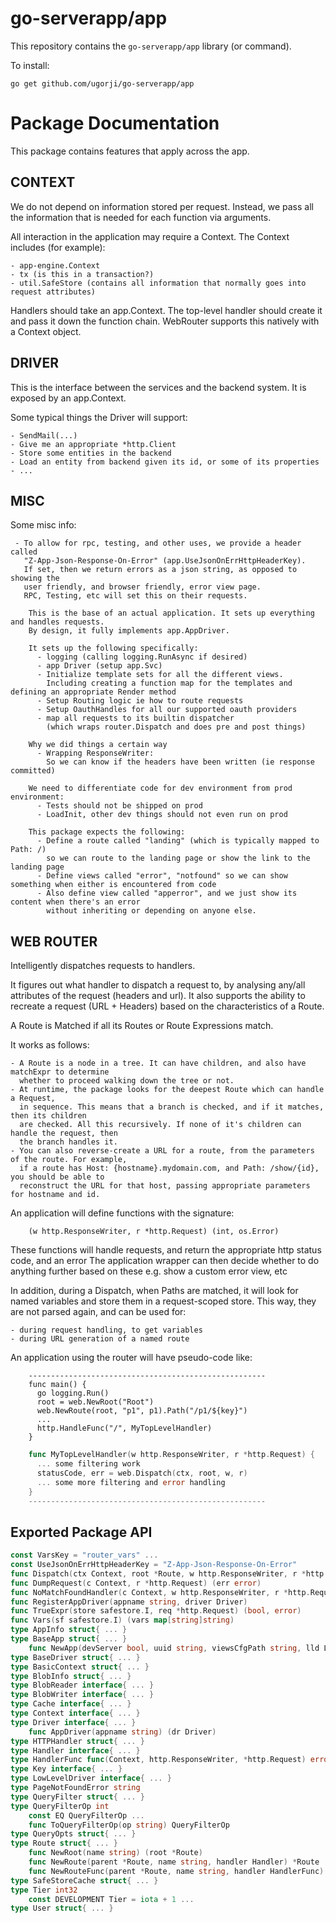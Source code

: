 # go-serverapp/app

This repository contains the `go-serverapp/app` library (or command).

To install:

```
go get github.com/ugorji/go-serverapp/app
```

# Package Documentation


This package contains features that apply across the app.


## CONTEXT

We do not depend on information stored per request. Instead, we pass all the
information that is needed for each function via arguments.

All interaction in the application may require a Context. The Context
includes (for example):

    - app-engine.Context
    - tx (is this in a transaction?)
    - util.SafeStore (contains all information that normally goes into request attributes)

Handlers should take an app.Context. The top-level handler should create it
and pass it down the function chain. WebRouter supports this natively with a
Context object.


## DRIVER

This is the interface between the services and the backend system. It is
exposed by an app.Context.

Some typical things the Driver will support:

    - SendMail(...)
    - Give me an appropriate *http.Client
    - Store some entities in the backend
    - Load an entity from backend given its id, or some of its properties
    - ...


## MISC

Some misc info:

     - To allow for rpc, testing, and other uses, we provide a header called
       "Z-App-Json-Response-On-Error" (app.UseJsonOnErrHttpHeaderKey).
       If set, then we return errors as a json string, as opposed to showing the
       user friendly, and browser friendly, error view page.
       RPC, Testing, etc will set this on their requests.

```
    This is the base of an actual application. It sets up everything and handles requests.
    By design, it fully implements app.AppDriver.

    It sets up the following specifically:
      - logging (calling logging.RunAsync if desired)
      - app Driver (setup app.Svc)
      - Initialize template sets for all the different views.
        Including creating a function map for the templates and defining an appropriate Render method
      - Setup Routing logic ie how to route requests
      - Setup OauthHandles for all our supported oauth providers
      - map all requests to its builtin dispatcher
        (which wraps router.Dispatch and does pre and post things)

    Why we did things a certain way
      - Wrapping ResponseWriter:
        So we can know if the headers have been written (ie response committed)

    We need to differentiate code for dev environment from prod environment:
      - Tests should not be shipped on prod
      - LoadInit, other dev things should not even run on prod

    This package expects the following:
      - Define a route called "landing" (which is typically mapped to Path: /)
        so we can route to the landing page or show the link to the landing page
      - Define views called "error", "notfound" so we can show something when either is encountered from code
      - Also define view called "apperror", and we just show its content when there's an error
        without inheriting or depending on anyone else.
```


## WEB ROUTER

Intelligently dispatches requests to handlers.

It figures out what handler to dispatch a request to, by analysing any/all
attributes of the request (headers and url). It also supports the ability to
recreate a request (URL + Headers) based on the characteristics of a Route.

A Route is Matched if all its Routes or Route Expressions match.

It works as follows:

    - A Route is a node in a tree. It can have children, and also have matchExpr to determine
      whether to proceed walking down the tree or not.
    - At runtime, the package looks for the deepest Route which can handle a Request,
      in sequence. This means that a branch is checked, and if it matches, then its children
      are checked. All this recursively. If none of it's children can handle the request, then
      the branch handles it.
    - You can also reverse-create a URL for a route, from the parameters of the route. For example,
      if a route has Host: {hostname}.mydomain.com, and Path: /show/{id}, you should be able to
      reconstruct the URL for that host, passing appropriate parameters for hostname and id.

An application will define functions with the signature:

```
    (w http.ResponseWriter, r *http.Request) (int, os.Error)
```

These functions will handle requests, and return the appropriate http status
code, and an error The application wrapper can then decide whether to do
anything further based on these e.g. show a custom error view, etc

In addition, during a Dispatch, when Paths are matched, it will look for
named variables and store them in a request-scoped store. This way, they are
not parsed again, and can be used for:

    - during request handling, to get variables
    - during URL generation of a named route

An application using the router will have pseudo-code like:

```
    -----------------------------------------------------
    func main() {
      go logging.Run()
      root = web.NewRoot("Root")
      web.NewRoute(root, "p1", p1).Path("/p1/${key}")
      ...
      http.HandleFunc("/", MyTopLevelHandler)
    }
```

```go
    func MyTopLevelHandler(w http.ResponseWriter, r *http.Request) {
      ... some filtering work
      statusCode, err = web.Dispatch(ctx, root, w, r)
      ... some more filtering and error handling
    }
    -----------------------------------------------------
```

## Exported Package API

```go
const VarsKey = "router_vars" ...
const UseJsonOnErrHttpHeaderKey = "Z-App-Json-Response-On-Error"
func Dispatch(ctx Context, root *Route, w http.ResponseWriter, r *http.Request) error
func DumpRequest(c Context, r *http.Request) (err error)
func NoMatchFoundHandler(c Context, w http.ResponseWriter, r *http.Request) error
func RegisterAppDriver(appname string, driver Driver)
func TrueExpr(store safestore.I, req *http.Request) (bool, error)
func Vars(sf safestore.I) (vars map[string]string)
type AppInfo struct{ ... }
type BaseApp struct{ ... }
    func NewApp(devServer bool, uuid string, viewsCfgPath string, lld LowLevelDriver) (gapp *BaseApp, err error)
type BaseDriver struct{ ... }
type BasicContext struct{ ... }
type BlobInfo struct{ ... }
type BlobReader interface{ ... }
type BlobWriter interface{ ... }
type Cache interface{ ... }
type Context interface{ ... }
type Driver interface{ ... }
    func AppDriver(appname string) (dr Driver)
type HTTPHandler struct{ ... }
type Handler interface{ ... }
type HandlerFunc func(Context, http.ResponseWriter, *http.Request) error
type Key interface{ ... }
type LowLevelDriver interface{ ... }
type PageNotFoundError string
type QueryFilter struct{ ... }
type QueryFilterOp int
    const EQ QueryFilterOp ...
    func ToQueryFilterOp(op string) QueryFilterOp
type QueryOpts struct{ ... }
type Route struct{ ... }
    func NewRoot(name string) (root *Route)
    func NewRoute(parent *Route, name string, handler Handler) *Route
    func NewRouteFunc(parent *Route, name string, handler HandlerFunc) *Route
type SafeStoreCache struct{ ... }
type Tier int32
    const DEVELOPMENT Tier = iota + 1 ...
type User struct{ ... }
```
